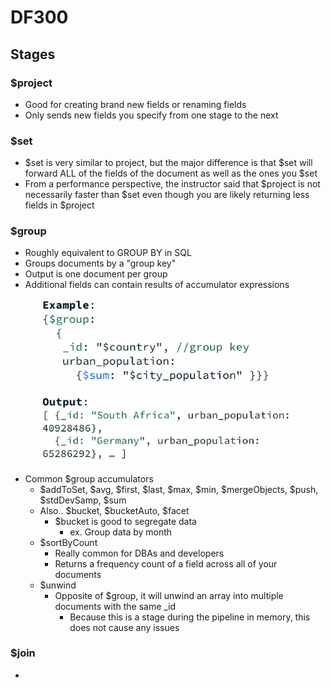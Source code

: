 # DF300

## Stages

### $project

* Good for creating brand new fields or renaming fields
* Only sends new fields you specify from one stage to the next

### $set

* $set is very similar to project, but the major difference is that $set will forward ALL of the fields of the document as well as the ones you $set
* From a performance perspective, the instructor said that $project is not necessarily faster than $set even though you are likely returning less fields in $project

### $group

* Roughly equivalent to GROUP BY in SQL
* Groups documents by a "group key"
* Output is one document per group
* Additional fields can contain results of accumulator expressions

<figure><img src="../../.gitbook/assets/image.png" alt=""><figcaption></figcaption></figure>

* Common $group accumulators
  * $addToSet, $avg, $first, $last, $max, $min, $mergeObjects, $push, $stdDevSamp, $sum
  * Also.. $bucket, $bucketAuto, $facet
    * $bucket is good to segregate data
      * ex. Group data by month
  * $sortByCount
    * Really common for DBAs and developers
    * Returns a frequency count of a field across all of your documents
  * $unwind
    * Opposite of $group, it will unwind an array into multiple documents with the same \_id
      * Because this is a stage during the pipeline in memory, this does not cause any issues

### $join

*
